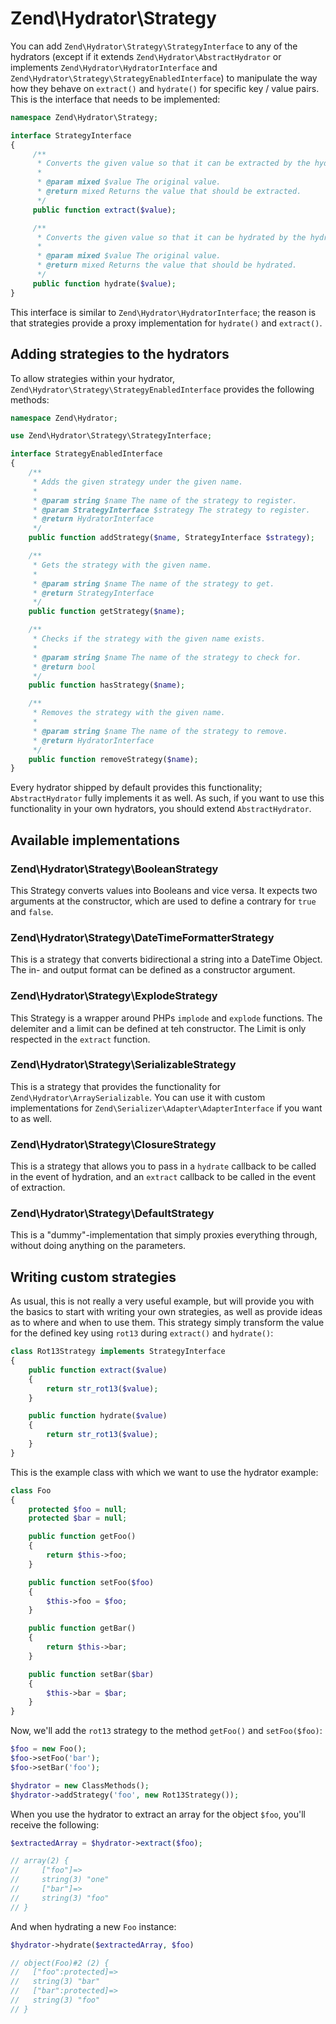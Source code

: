 # Zend\\Hydrator\\Strategy

You can add `Zend\Hydrator\Strategy\StrategyInterface` to any of the hydrators
(except if it extends `Zend\Hydrator\AbstractHydrator` or implements
`Zend\Hydrator\HydratorInterface` and `Zend\Hydrator\Strategy\StrategyEnabledInterface`)
to manipulate the way how they behave on `extract()` and `hydrate()` for
specific key / value pairs. This is the interface that needs to be implemented:

```php
namespace Zend\Hydrator\Strategy;

interface StrategyInterface
{
     /**
      * Converts the given value so that it can be extracted by the hydrator.
      *
      * @param mixed $value The original value.
      * @return mixed Returns the value that should be extracted.
      */
     public function extract($value);

     /**
      * Converts the given value so that it can be hydrated by the hydrator.
      *
      * @param mixed $value The original value.
      * @return mixed Returns the value that should be hydrated.
      */
     public function hydrate($value);
}
```

This interface is similar to `Zend\Hydrator\HydratorInterface`; the reason
is that strategies provide a proxy implementation for `hydrate()` and `extract()`.

## Adding strategies to the hydrators

To allow strategies within your hydrator, `Zend\Hydrator\Strategy\StrategyEnabledInterface`
provides the following methods:

```php
namespace Zend\Hydrator;

use Zend\Hydrator\Strategy\StrategyInterface;

interface StrategyEnabledInterface
{
    /**
     * Adds the given strategy under the given name.
     *
     * @param string $name The name of the strategy to register.
     * @param StrategyInterface $strategy The strategy to register.
     * @return HydratorInterface
     */
    public function addStrategy($name, StrategyInterface $strategy);

    /**
     * Gets the strategy with the given name.
     *
     * @param string $name The name of the strategy to get.
     * @return StrategyInterface
     */
    public function getStrategy($name);

    /**
     * Checks if the strategy with the given name exists.
     *
     * @param string $name The name of the strategy to check for.
     * @return bool
     */
    public function hasStrategy($name);

    /**
     * Removes the strategy with the given name.
     *
     * @param string $name The name of the strategy to remove.
     * @return HydratorInterface
     */
    public function removeStrategy($name);
}
```

Every hydrator shipped by default provides this functionality;
`AbstractHydrator` fully implements it as well. As such, if you want to use this
functionality in your own hydrators, you should extend `AbstractHydrator`.

## Available implementations

### Zend\\Hydrator\\Strategy\\BooleanStrategy

This Strategy converts values into Booleans and vice versa. It expects two arguments at the constructor, which are used to define a contrary for `true` and `false`.

### Zend\\Hydrator\\Strategy\\DateTimeFormatterStrategy 

This is a strategy that converts bidirectional a string into a DateTime Object. 
The in- and output format can be defined as a constructor argument.

### Zend\\Hydrator\\Strategy\\ExplodeStrategy 

This Strategy is a wrapper around PHPs `implode` and `explode` functions. The delemiter 
and a limit can be defined at teh constructor. The Limit is only respected in the `extract`
function.

### Zend\\Hydrator\\Strategy\\SerializableStrategy

This is a strategy that provides the functionality for
`Zend\Hydrator\ArraySerializable`.  You can use it with custom implementations
for `Zend\Serializer\Adapter\AdapterInterface` if you want to as well.

### Zend\\Hydrator\\Strategy\\ClosureStrategy

This is a strategy that allows you to pass in a `hydrate` callback to be called
in the event of hydration, and an `extract` callback to be called in the event
of extraction.

### Zend\\Hydrator\\Strategy\\DefaultStrategy

This is a "dummy"-implementation that simply proxies everything through, without
doing anything on the parameters.

## Writing custom strategies

As usual, this is not really a very useful example, but will provide you with
the basics to start with writing your own strategies, as well as provide ideas
as to where and when to use them. This strategy simply transform the value for
the defined key using `rot13` during `extract()` and `hydrate()`:

```php
class Rot13Strategy implements StrategyInterface
{
    public function extract($value)
    {
        return str_rot13($value);
    }

    public function hydrate($value)
    {
        return str_rot13($value);
    }
}
```

This is the example class with which we want to use the hydrator example:

```php
class Foo
{
    protected $foo = null;
    protected $bar = null;

    public function getFoo()
    {
        return $this->foo;
    }

    public function setFoo($foo)
    {
        $this->foo = $foo;
    }

    public function getBar()
    {
        return $this->bar;
    }

    public function setBar($bar)
    {
        $this->bar = $bar;
    }
}
```

Now, we'll add the `rot13` strategy to the method `getFoo()` and `setFoo($foo)`:

```php
$foo = new Foo();
$foo->setFoo('bar');
$foo->setBar('foo');

$hydrator = new ClassMethods();
$hydrator->addStrategy('foo', new Rot13Strategy());
```

When you use the hydrator to extract an array for the object `$foo`, you'll
receive the following:

```php
$extractedArray = $hydrator->extract($foo);

// array(2) {
//     ["foo"]=>
//     string(3) "one"
//     ["bar"]=>
//     string(3) "foo"
// }
```

And when hydrating a new `Foo` instance:

```php
$hydrator->hydrate($extractedArray, $foo)

// object(Foo)#2 (2) {
//   ["foo":protected]=>
//   string(3) "bar"
//   ["bar":protected]=>
//   string(3) "foo"
// }
```
